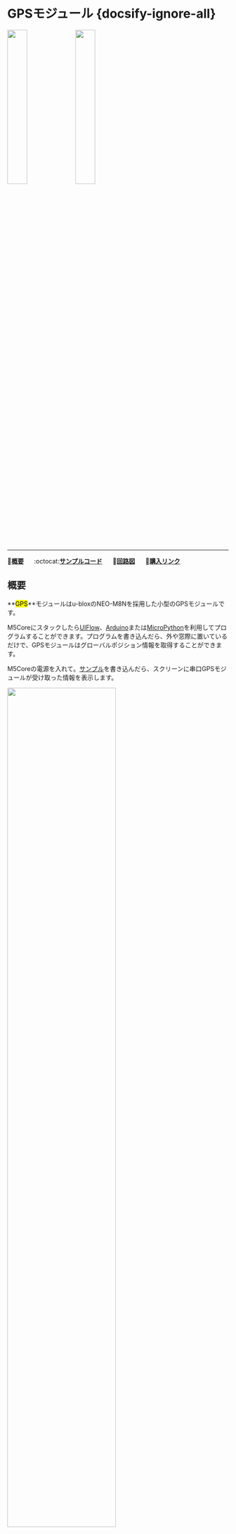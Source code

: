 # GPSモジュール {docsify-ignore-all}

<img src="assets/img/product_pics/module/module_gps_01.png" width="30%" height="30%"> <img src="assets/img/product_pics/module/module_gps_02.png" width="30%" height="30%">

***

:memo:**[概要](#概要)**&nbsp;&nbsp;&nbsp;&nbsp;&nbsp;&nbsp;:octocat:**[サンプルコード](#サンプルコード)**&nbsp;&nbsp;&nbsp;&nbsp;&nbsp;&nbsp;:electric_plug:**[回路図](#回路図)**&nbsp;&nbsp;&nbsp;&nbsp;&nbsp;&nbsp;🛒**[購入リンク](https://www.aliexpress.com/item/M5Stack-Official-Stock-Offer-GPS-Module-with-Internal-External-Antenna-MCX-Interface-IoT-Development-Board-for/32840757048.html)**

## 概要

**<mark>GPS</mark>**モジュールはu-bloxのNEO-M8Nを採用した小型のGPSモジュールです。

M5Coreにスタックしたら[UIFlow](http://flow.m5stack.com)、[Arduino](http://www.arduino.cc)または[MicroPython](http://www.micropython.org)を利用してプログラムすることができます。プログラムを書き込んだら、外や窓際に置いているだけで、GPSモジュールはグローバルポジション情報を取得することができます。

M5Coreの電源を入れて。[サンプル](https://github.com/m5stack/M5-ProductExampleCodes/tree/master/Module/GPS/Arduino)を書き込んだら、スクリーンに串口GPSモジュールが受け取った情報を表示します。

<img src="assets/img/product_pics/module/module_gps_07.png" width="70%" height="70%">

NEO-M8Nは、複数のGNSSシステム（Beidou、Galileo、GLONASS、GPS / QZSS）をサポートする72チャンネルの[u-blox](https://www.u-blox.com)M8 GNSSエンジンを統合しており、3つのGNSSシステムから同時にデータを受信できます。

GPSモジュールはデフォルトでは**UART2(GPIO16, GPIO17)**でM5Coreと通信します。 ([u-center-just-for-Windows](https://www.u-blox.com/en/product/u-center-windows)を通して、ボーレートを変更可能）

GPIO16、GPIO17を他の目的に使用する場合は、GPSモジュールにデフォルトで接続されているTXDとRXDをカッターで切断し、ハンダまたは0Ω抵抗を使用してそれらを別のポート（GPIO3、GPIO13、GPIO1、GPIO5）に接続する必要があります。

*シリアル接続：ボーレート(デフォルト 9600bps)、データビット数 (8ビット)、スタートビット(1ビット)、ストップビット(1ビット)、 パリティ(なし)*

<img src="assets/img/product_pics/module/module_gps_06.png" width="70%" height="70%">

!> **M5Stack Fire**ではPSRAMとの接続にGPIO16/17を使用しており、デフォルトではGPSモジュールのTXD/RXD(GPIO16, GPIO17)と重複しています。その為、M5Stack FireからGPSモジュールを利用する場合は、GPSモジュール上のTXDとRXDのデフォルトパターンをカッターなどでカットし、半田や0Ω抵抗を用いて別のポートにつなぎ変える必要があります。

## 特徴

- NEO-G8N搭載
- 動作電圧: 2.7 ~ 3.6
- 動作温度: -40 ~ 80°C
- アンテナタイプ: 内蔵または外付けアンテナを選択可能
- 3つのGNSSシステムデータを受信可能
- 水平位置精度：最小 2.5m
- u-center-just-for-Windowsによる簡単なファームウェアアップグレードのためのフラッシュ内蔵
- 高受信感度 (–167 dBm)
- 最大 3 GNSS 同時受信可能（GPS, Galileo, GLONASS, BeiDou/COMPASS)
- NEO‐7およびNEO‐6シリーズとの下位互換性

## パッケージ内容

- 1x GPSモジュール
- 1x 外付けアンテナ

## アプリケーション

- 子供向けGPSブレスレット
- GPSによる物流トラッキングシステム

## 関連リンク

- **[公式ビデオ](https://www.youtube.com/channel/UCozgFVglWYQXbvTmGyS739w)**
- **[フォーラム](http://forum.m5stack.com/)**
- **データシート**
  - [NEO-M8N](https://www.u-blox.com/sites/default/files/NEO-M8-FW3_DataSheet_%28UBX-15031086%29.pdf)
- **[GPS情報](https://www.u-blox.com/zh/product/neo-m8-series)**
- **[TinyGPS++ライブラリ公式](http://arduiniana.org/libraries/tinygpsplus/)**
- **[u-bloxプロトコルマニュアル](https://www.u-blox.com/sites/default/files/products/documents/u-blox8-M8_ReceiverDescrProtSpec_%28UBX-13003221%29_Public.pdf)**


## サンプルコード

### 1. Arduino

*完全なソースコードは[こちら](https://github.com/m5stack/M5-ProductExampleCodes/tree/master/Module/GPS/Arduino)。*

```arduino
#include <M5Stack.h>

/* By default, GPS is connected with M5Core through UART2 */
HardwareSerial GPSRaw(2);

void setup() {
  M5.begin();
  GPSRaw.begin(9600);// GPS init
  Serial.println("hello");
  termInit();
}

void loop() {
  // put your main code here, to run repeatedly:
  if(Serial.available()) {
    int ch = Serial.read();
    GPSRaw.write(ch);
  }
  if(GPSRaw.available()) {
    int ch = GPSRaw.read();// read GPS information
    Serial.write(ch);
    termPutchar(ch);
  }
}
```

`GPSRaw.ino`を実行後、シリアルターミナルには以下の情報が表示されます。

<img src="assets/img/product_pics/module/module_example/GPS/example_module_gps_01.png">

**プロトコル：[u-bloxプロトコルマニュアル](https://www.u-blox.com/sites/default/files/products/documents/u-blox8-M8_ReceiverDescrProtSpec_%28UBX-13003221%29_Public.pdf)を参考にしてください。以下は、NMEAプロトコルでxxRMCメッセージを取得する例です。**

<img src="assets/img/product_pics/module/module_example/GPS/example_module_gps_02.png">

## 回路図

<img src="assets/img/product_pics/module/gps_sch.png">
